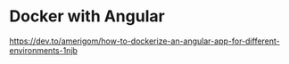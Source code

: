 # Docker with Angular

https://dev.to/amerigom/how-to-dockerize-an-angular-app-for-different-environments-1njb
